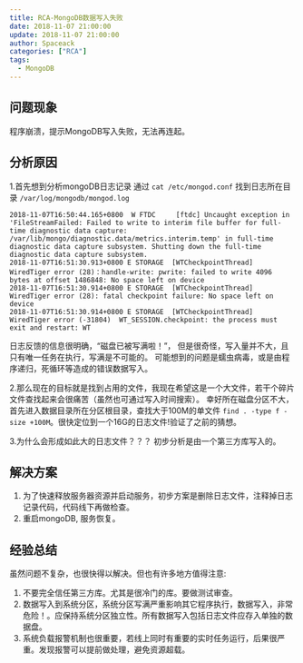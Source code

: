```yaml
---
title: RCA-MongoDB数据写入失败
date: 2018-11-07 21:00:00
update: 2018-11-07 21:00:00
author: Spaceack
categories: ["RCA"]
tags: 
  - MongoDB
---
```


## 问题现象

程序崩溃，提示MongoDB写入失败，无法再连起。

## 分析原因
1.首先想到分析mongoDB日志记录
通过 ```cat /etc/mongod.conf``` 找到日志所在目录 ```/var/log/mongodb/mongod.log```
```
2018-11-07T16:50:44.165+0800  W FTDC     [ftdc] Uncaught exception in 'FileStreamFailed: Failed to write to interim file buffer for full-time diagnostic data capture: /var/lib/mongo/diagnostic.data/metrics.interim.temp' in full-time diagnostic data capture subsystem. Shutting down the full-time diagnostic data capture subsystem.
2018-11-07T16:51:30.913+0800 E STORAGE  [WTCheckpointThread] WiredTiger error (28)：handle-write: pwrite: failed to write 4096 bytes at offset 1486848: No space left on device
2018-11-07T16:51:30.914+0800 E STORAGE  [WTCheckpointThread] WiredTiger error (28): fatal checkpoint failure: No space left on device
2018-11-07T16:51:30.914+0800 E STORAGE  [WTCheckpointThread] WiredTiger error (-31804)  WT_SESSION.checkpoint: the process must exit and restart: WT
```
日志反馈的信息很明确，“磁盘已被写满啦！”， 但是很奇怪，写入量并不大，且只有唯一任务在执行，写满是不可能的。
可能想到的问题是蠕虫病毒，或是由程序递归，死循环等造成的错误数据写入。

2.那么现在的目标就是找到占用的文件，我现在希望这是一个大文件，若干个碎片文件查找起来会很痛苦（虽然也可通过写入时间搜索）。
幸好所在磁盘分区不大，首先进入数据目录所在分区根目录，查找大于100M的单文件 ```find . -type f -size +100M```。很快定位到一个16G的日志文件!验证了之前的猜想。

3.为什么会形成如此大的日志文件？？？ 初步分析是由一个第三方库写入的。
## 解决方案

1. 为了快速释放服务器资源并启动服务，初步方案是删除日志文件，注释掉日志记录代码，代码线下再做检查。
2. 重启mongoDB, 服务恢复。

## 经验总结
虽然问题不复杂，也很快得以解决。但也有许多地方值得注意:

1. 不要完全信任第三方库。尤其是很冷门的库。要做测试审查。
2. 数据写入到系统分区，系统分区写满严重影响其它程序执行，数据写入，非常危险！。应保持系统分区独立性。所有数据写入包括日志文件应存入单独的数据盘。
3. 系统负载报警机制也很重要，若线上同时有重要的实时任务运行，后果很严重。发现报警可以提前做处理，避免资源超载。
